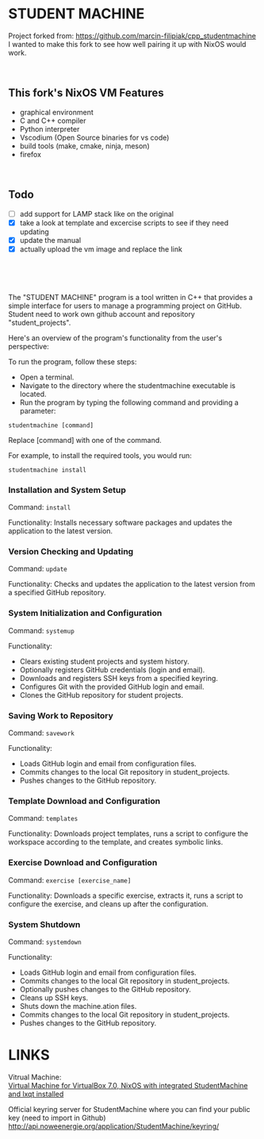 # STUDENT MACHINE

Project forked from: https://github.com/marcin-filipiak/cpp_studentmachine  
I wanted to make this fork to see how well pairing it up with NixOS would work.  

<br>

## This fork's NixOS VM Features
- graphical environment
- C and C++ compiler
- Python interpreter
- Vscodium (Open Source binaries for vs code) 
- build tools (make, cmake, ninja, meson)
- firefox

<br>

## Todo  

- [ ] add support for LAMP stack like on the original
- [X] take a look at template and excercise scripts to see if they need updating
- [X] update the manual
- [X] actually upload the vm image and replace the link

<br><br><br>


The "STUDENT MACHINE" program is a tool written in C++ that provides a simple interface for users to manage a programming project on GitHub. Student need to work own github account and repository "student_projects". 

Here's an overview of the program's functionality from the user's perspective:

To run the program, follow these steps:
* Open a terminal.
* Navigate to the directory where the studentmachine executable is located.
* Run the program by typing the following command and providing a parameter:

`studentmachine [command]`

Replace [command] with one of the command.

For example, to install the required tools, you would run:

`studentmachine install`

### Installation and System Setup

Command: `install`

Functionality: Installs necessary software packages and updates the application to the latest version.

### Version Checking and Updating

Command: `update`

Functionality: Checks and updates the application to the latest version from a specified GitHub repository.

### System Initialization and Configuration

Command: `systemup`

Functionality:
- Clears existing student projects and system history.
- Optionally registers GitHub credentials (login and email).
- Downloads and registers SSH keys from a specified keyring.
- Configures Git with the provided GitHub login and email.
- Clones the GitHub repository for student projects.

### Saving Work to Repository

Command: `savework`

Functionality:
- Loads GitHub login and email from configuration files.
- Commits changes to the local Git repository in student_projects.
- Pushes changes to the GitHub repository.

### Template Download and Configuration

Command: `templates`

Functionality: Downloads project templates, runs a script to configure the workspace according to the template, and creates symbolic links.

### Exercise Download and Configuration

Command: `exercise [exercise_name]`

Functionality: Downloads a specific exercise, extracts it, runs a script to configure the exercise, and cleans up after the configuration.

### System Shutdown

Command: `systemdown`

Functionality:
- Loads GitHub login and email from configuration files.
- Commits changes to the local Git repository in student_projects.
- Optionally pushes changes to the GitHub repository.
- Cleans up SSH keys.
- Shuts down the machine.ation files.
- Commits changes to the local Git repository in student_projects.
- Pushes changes to the GitHub repository.

# LINKS

Vitrual Machine:  
[Virtual Machine for VirtualBox 7.0, NixOS with integrated StudentMachine and lxqt installed](https://drive.google.com/file/d/1C6xTgLLwlpovgp8L-5Gu9N1_UdRu3I16/view?usp=sharing)

Official keyring server for StudentMachine where you can find your public key (need to import in Github)
http://api.noweenergie.org/application/StudentMachine/keyring/
